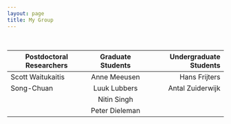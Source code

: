 ```yaml
---
layout: page
title: My Group
---
```

<object width="750" height="450"
data="https://image.ibb.co/k70R6b/group2.jpg">
</object>

<br>



| Postdoctoral Researchers       | Graduate Students           | Undergraduate Students  |
| ------------- |:-------------:| -----:|
| Scott Waitukaitis      | Anne Meeusen | Hans Frijters |
| Song-Chuan      | Luuk Lubbers      |   Antal Zuiderwijk |
|  | Nitin Singh      |     |
|  | Peter Dieleman      |     |



